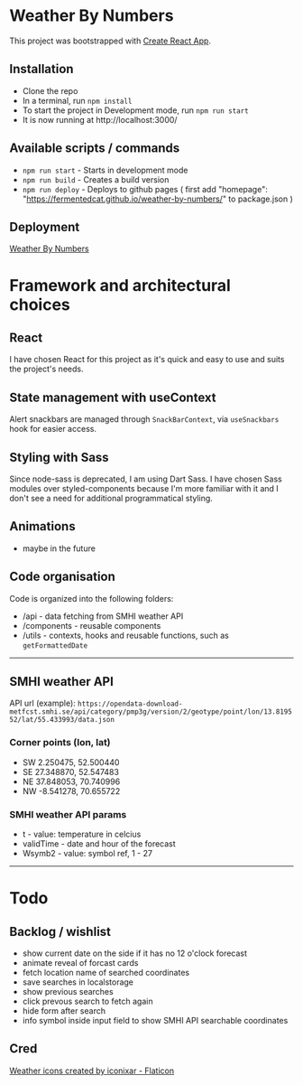 # Weather By Numbers
This project was bootstrapped with [Create React App](https://github.com/facebook/create-react-app).<br>

## Installation

- Clone the repo
- In a terminal, run `npm install`
- To start the project in Development mode, run `npm run start`
- It is now running at http://localhost:3000/

## Available scripts / commands

- `npm run start` - Starts in development mode
- `npm run build` - Creates a build version
- `npm run deploy` - Deploys to github pages ( first add "homepage": "https://fermentedcat.github.io/weather-by-numbers/" to package.json )

## Deployment

[Weather By Numbers](https://fermentedcat.github.io/weather-by-numbers/)

# Framework and architectural choices

## React

I have chosen React for this project as it's quick and easy to use and suits the project's needs.

## State management with useContext

Alert snackbars are managed through `SnackBarContext`, via `useSnackbars` hook for easier access.


## Styling with Sass

Since node-sass is deprecated, I am using Dart Sass. I have chosen Sass modules over styled-components because I'm more familiar with it and I don't see a need for additional programmatical styling.

## Animations

- maybe in the future

## Code organisation

Code is organized into the following folders:

- /api - data fetching from SMHI weather API
- /components - reusable components
- /utils - contexts, hooks and reusable functions, such as `getFormattedDate`

---

## SMHI weather API
API url (example): `https://opendata-download-metfcst.smhi.se/api/category/pmp3g/version/2/geotype/point/lon/13.819552/lat/55.433993/data.json`

### Corner points (lon, lat)

- SW	2.250475, 52.500440
- SE	27.348870, 52.547483
- NE	37.848053, 70.740996
- NW	-8.541278, 70.655722

### SMHI weather API params

- t - value: temperature in celcius
- validTime - date and hour of the forecast
- Wsymb2 - value: symbol ref, 1 - 27

---

# Todo

## Backlog / wishlist

- show current date on the side if it has no 12 o'clock forecast
- animate reveal of forcast cards
- fetch location name of searched coordinates
- save searches in localstorage
- show previous searches
- click prevous search to fetch again
- hide form after search
- info symbol inside input field to show SMHI API searchable coordinates

## Cred

<a href="https://www.flaticon.com/free-icons/weather" title="weather icons">Weather icons created by iconixar - Flaticon</a>
